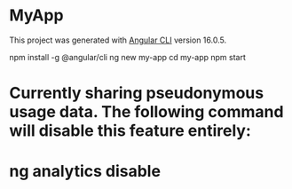 # MyApp

This project was generated with [Angular CLI](https://github.com/angular/angular-cli) version 16.0.5.

npm install -g @angular/cli
ng new my-app
cd my-app
npm start

# Currently sharing pseudonymous usage data. The following command will disable this feature entirely:
#    ng analytics disable

